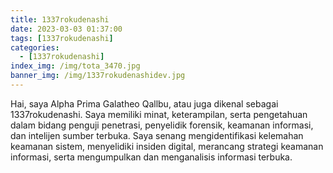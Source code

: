 ```yaml
---
title: 1337rokudenashi
date: 2023-03-03 01:37:00
tags: [1337rokudenashi]
categories:
  - [1337rokudenashi]
index_img: /img/tota_3470.jpg
banner_img: /img/1337rokudenashidev.jpg
---
```


Hai, saya Alpha Prima Galatheo Qallbu, atau juga dikenal sebagai 1337rokudenashi. Saya memiliki minat, keterampilan, serta pengetahuan dalam bidang penguji penetrasi, penyelidik forensik, keamanan informasi, dan intelijen sumber terbuka. Saya senang mengidentifikasi kelemahan keamanan sistem, menyelidiki insiden digital, merancang strategi keamanan informasi, serta mengumpulkan dan menganalisis informasi terbuka.